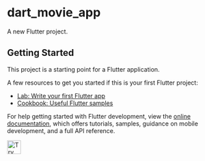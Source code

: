 # dart_movie_app

A new Flutter project.

## Getting Started

This project is a starting point for a Flutter application.

A few resources to get you started if this is your first Flutter project:

- [Lab: Write your first Flutter app](https://docs.flutter.dev/get-started/codelab)
- [Cookbook: Useful Flutter samples](https://docs.flutter.dev/cookbook)

For help getting started with Flutter development, view the
[online documentation](https://docs.flutter.dev/), which offers tutorials,
samples, guidance on mobile development, and a full API reference.

<a href="https://idx.google.com/new?template=https://github.com/project-idx/community-templates/tree/mtewani/flutter-template/dataconnect/dart_movie_app">
  <img height="32" alt="Try in IDX" src="https://cdn.idx.dev/btn/try_dark_32.svg">
</a>

<br>
